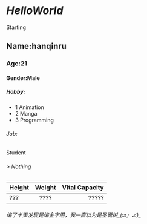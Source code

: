 # *HelloWorld*

Starting


## Name:hanqinru

### Age:21

#### Gender:Male

##### Hobby:
* 1  Animation
* 2  Manga
* 3  Programming

###### Job:
Student

###### > Nothing

| Height        | Weight        | Vital Capacity  |
| ------------- |:-------------:| ---------------:|
|      ???      |      ????     |      ?????      |

###### 编了半天发现是编金字塔，我一直以为是圣诞树_(:з」∠)_
